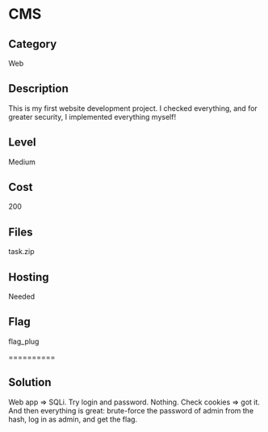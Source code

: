 # CMS

## Category
Web

## Description
This is my first website development project. I checked everything, and for greater security, I implemented everything myself!

## Level
Medium

## Cost
200

## Files
task.zip

## Hosting
Needed

## Flag
flag_plug

==========

## Solution
Web app => SQLi. Try login and password. Nothing. Check cookies => got it. And then everything is great: brute-force the password of admin from the hash, log in as admin, and get the flag.
